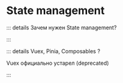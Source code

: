 # State management

::: details Зачем нужен State management?

:::

::: details Vuex, Pinia, Composables ?

Vuex официально устарел (deprecated)

:::
